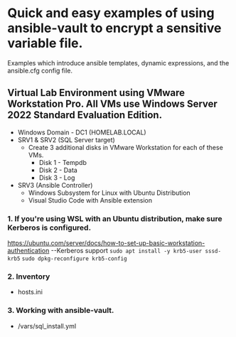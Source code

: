 # Quick and easy examples of using ansible-vault to encrypt a sensitive variable file.
Examples which introduce ansible templates, dynamic expressions, and the ansible.cfg config file.

## Virtual Lab Environment using VMware Workstation Pro.  All VMs use Windows Server 2022 Standard Evaluation Edition.
- Windows Domain - DC1 (HOMELAB.LOCAL)
- SRV1 & SRV2 (SQL Server target)
  - Create 3 additional disks in VMware Workstation for each of these VMs.
    - Disk 1 - Tempdb
    - Disk 2 - Data
    - Disk 3 - Log
- SRV3 (Ansible Controller)
  - Windows Subsystem for Linux with Ubuntu Distribution
  - Visual Studio Code with Ansible extension


### 1. If you're using WSL with an Ubuntu distribution, make sure Kerberos is configured.

https://ubuntu.com/server/docs/how-to-set-up-basic-workstation-authentication
--Kerberos support
`
sudo apt install -y krb5-user sssd-krb5
`
`
sudo dpkg-reconfigure krb5-config
`

### 2. Inventory
- hosts.ini

### 3. Working with ansible-vault.
- /vars/sql_install.yml
